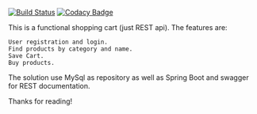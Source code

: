 [![Build Status](https://semaphoreci.com/api/v1/lucasaguirre/shopping/branches/master/badge.svg)](https://semaphoreci.com/lucasaguirre/shopping)
[![Codacy Badge](https://api.codacy.com/project/badge/Grade/2573e080f060465db633b15e0a5aef63)](https://www.codacy.com/app/ldelucas.l/Shopping?utm_source=github.com&amp;utm_medium=referral&amp;utm_content=LucasAguirre/Shopping&amp;utm_campaign=Badge_Grade)


This is a functional shopping cart (just REST api). The features are:

    User registration and login.
    Find products by category and name.
    Save Cart.
    Buy products.

The solution use MySql as repository as well as Spring Boot and swagger for REST documentation.

Thanks for reading!

